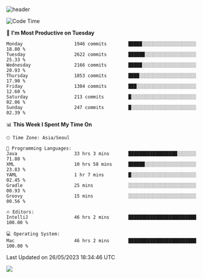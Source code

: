 ![header](https://capsule-render.vercel.app/api?type=Egg&color=timeAuto&height=300&section=header&text=PoPo&fontSize=90&animation=fadeIn)

  <!--START_SECTION:waka-->
![Code Time](http://img.shields.io/badge/Code%20Time-870%20hrs%2041%20mins-blue)

📅 **I'm Most Productive on Tuesday** 

```text
Monday                   1946 commits        █████░░░░░░░░░░░░░░░░░░░░   18.80 % 
Tuesday                  2622 commits        ██████░░░░░░░░░░░░░░░░░░░   25.33 % 
Wednesday                2166 commits        █████░░░░░░░░░░░░░░░░░░░░   20.93 % 
Thursday                 1853 commits        ████░░░░░░░░░░░░░░░░░░░░░   17.90 % 
Friday                   1304 commits        ███░░░░░░░░░░░░░░░░░░░░░░   12.60 % 
Saturday                 213 commits         █░░░░░░░░░░░░░░░░░░░░░░░░   02.06 % 
Sunday                   247 commits         █░░░░░░░░░░░░░░░░░░░░░░░░   02.39 % 
```


📊 **This Week I Spent My Time On** 

```text
🕑︎ Time Zone: Asia/Seoul

💬 Programming Languages: 
Java                     33 hrs 3 mins       ██████████████████░░░░░░░   71.80 % 
XML                      10 hrs 58 mins      ██████░░░░░░░░░░░░░░░░░░░   23.83 % 
YAML                     1 hr 7 mins         █░░░░░░░░░░░░░░░░░░░░░░░░   02.45 % 
Gradle                   25 mins             ░░░░░░░░░░░░░░░░░░░░░░░░░   00.93 % 
Groovy                   15 mins             ░░░░░░░░░░░░░░░░░░░░░░░░░   00.56 % 

🔥 Editors: 
IntelliJ                 46 hrs 2 mins       █████████████████████████   100.00 % 

💻 Operating System: 
Mac                      46 hrs 2 mins       █████████████████████████   100.00 % 
```


 Last Updated on 26/05/2023 18:34:46 UTC
<!--END_SECTION:waka-->



<img src="https://capsule-render.vercel.app/api?type=Egg&color=timeAuto&height=300&section=footer&text=PoPo&fontSize=90&animation=fadeIn&reversal=true" />
